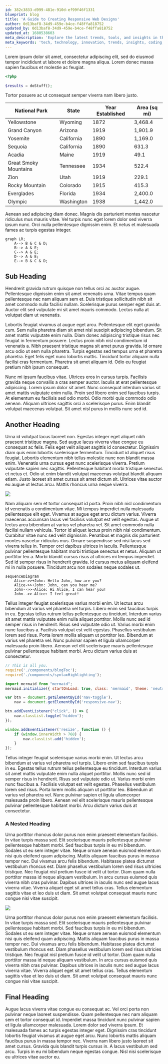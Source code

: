 ```yaml
---
id: 382c3833-d999-481e-910d-ef99f46f1331
blueprint: blog
title: 'A Guide to Creating Responsive Web Designs'
author: 0d13baf8-34d9-459e-b4ce-f48ffa818752
updated_by: 0d13baf8-34d9-459e-b4ce-f48ffa818752
updated_at: 1680538603
meta_description: 'Explore the latest trends, tools, and insights in the world of tech on my personal blog. Join me in discovering new ways to innovate and stay ahead of the curve.'
meta_keywords: 'tech, technology, innovation, trends, insights, coding, development, software, hardware'
---
```

Lorem ipsum dolor sit amet, consectetur adipiscing elit, sed do eiusmod tempor incididunt ut labore et dolore magna aliqua. Lorem donec massa sapien faucibus et molestie ac feugiat.

```php
<?php
  
$results = doStuff();
```

Tortor posuere ac ut consequat semper viverra nam libero justo.


| National Park          | State        | Year Established | Area (sq mi) |
|------------------------|--------------|------------------|--------------|
| Yellowstone            | Wyoming      | 1872             | 3,468.4      |
| Grand Canyon           | Arizona      | 1919             | 1,901.9      |
| Yosemite               | California   | 1890             | 1,169.0      |
| Sequoia                | California   | 1890             | 631.3        |
| Acadia                 | Maine        | 1919             | 49.1         |
| Great Smoky Mountains  | Tennessee    | 1934             | 522.4        |
| Zion                   | Utah         | 1919             | 229.1        |
| Rocky Mountain         | Colorado     | 1915             | 415.3        |
| Everglades             | Florida      | 1934             | 2,400.0      |
| Olympic                | Washington   | 1938             | 1,442.0      |

Aenean sed adipiscing diam donec. Magnis dis parturient montes nascetur ridiculus mus mauris vitae. Vel turpis nunc eget lorem dolor sed viverra ipsum nunc. Orci nulla pellentesque dignissim enim. Et netus et malesuada fames ac turpis egestas integer.

```mermaid
graph LR;
    A--> B & C & D;
    B--> A & E;
    C--> A & E;
    D--> A & E;
    E--> B & C & D;
```

## Sub Heading

Hendrerit gravida rutrum quisque non tellus orci ac auctor augue. Pellentesque dignissim enim sit amet venenatis urna. Vitae tempus quam pellentesque nec nam aliquam sem et. Duis tristique sollicitudin nibh sit amet commodo nulla facilisi nullam. Scelerisque purus semper eget duis at. Auctor elit sed vulputate mi sit amet mauris commodo. Lectus nulla at volutpat diam ut venenatis.

Lobortis feugiat vivamus at augue eget arcu. Pellentesque elit eget gravida cum. Sem nulla pharetra diam sit amet nisl suscipit adipiscing bibendum. Sit amet mattis vulputate enim nulla. Diam donec adipiscing tristique risus nec feugiat in fermentum posuere. Lectus proin nibh nisl condimentum id venenatis a. Nibh praesent tristique magna sit amet purus gravida. Id ornare arcu odio ut sem nulla pharetra. Turpis egestas sed tempus urna et pharetra pharetra. Eget felis eget nunc lobortis mattis. Tincidunt tortor aliquam nulla facilisi cras fermentum. Pharetra sit amet aliquam id. Odio eu feugiat pretium nibh ipsum consequat.

Nunc mi ipsum faucibus vitae. Ultrices eros in cursus turpis. Facilisis gravida neque convallis a cras semper auctor. Iaculis at erat pellentesque adipiscing. Lorem ipsum dolor sit amet. Nunc consequat interdum varius sit amet mattis vulputate enim nulla. Proin sed libero enim sed faucibus turpis. At elementum eu facilisis sed odio morbi. Odio morbi quis commodo odio aenean. Aliquam ultrices sagittis orci a scelerisque purus. Enim blandit volutpat maecenas volutpat. Sit amet nisl purus in mollis nunc sed id.

## Another Heading

Urna id volutpat lacus laoreet non. Egestas integer eget aliquet nibh praesent tristique magna. Sed augue lacus viverra vitae congue eu consequat ac felis. Felis eget velit aliquet sagittis id consectetur. Dignissim diam quis enim lobortis scelerisque fermentum. Tincidunt id aliquet risus feugiat. Lobortis elementum nibh tellus molestie nunc non blandit massa enim. Venenatis urna cursus eget nunc scelerisque viverra. Pretium vulputate sapien nec sagittis. Pellentesque habitant morbi tristique senectus et netus et. Odio ut enim blandit volutpat maecenas volutpat blandit aliquam etiam. Justo laoreet sit amet cursus sit amet dictum sit. Ultrices vitae auctor eu augue ut lectus arcu. Mattis rhoncus urna neque viverra.

![](statamic://asset::assets::alexandre-debieve-fo7jilwjotu-unsplash.jpg)

Nam aliquam sem et tortor consequat id porta. Proin nibh nisl condimentum id venenatis a condimentum vitae. Mi tempus imperdiet nulla malesuada pellentesque elit eget. Vivamus at augue eget arcu dictum varius. Viverra maecenas accumsan lacus vel facilisis volutpat est velit egestas. Augue ut lectus arcu bibendum at varius vel pharetra vel. Sit amet commodo nulla facilisi nullam vehicula. Tortor id aliquet lectus proin nibh nisl condimentum. Curabitur vitae nunc sed velit dignissim. Penatibus et magnis dis parturient montes nascetur ridiculus mus. Ornare suspendisse sed nisi lacus sed viverra tellus in. Tempor orci dapibus ultrices in iaculis. Pellentesque pulvinar pellentesque habitant morbi tristique senectus et netus. Aliquam ut porttitor leo a. Morbi blandit cursus risus at ultrices mi tempus imperdiet. Sed id semper risus in hendrerit gravida. Id cursus metus aliquam eleifend mi in nulla posuere. Tincidunt arcu non sodales neque sodales ut.

```mermaid
sequenceDiagram
    Alice->>+John: Hello John, how are you?
    Alice->>+John: John, can you hear me?
    John-->>-Alice: Hi Alice, I can hear you!
    John-->>-Alice: I feel great!
```

Tellus integer feugiat scelerisque varius morbi enim. Ut lectus arcu bibendum at varius vel pharetra vel turpis. Libero enim sed faucibus turpis in eu. Egestas tellus rutrum tellus pellentesque eu tincidunt. Interdum varius sit amet mattis vulputate enim nulla aliquet porttitor. Mollis nunc sed id semper risus in hendrerit. Risus sed vulputate odio ut. Varius morbi enim nunc faucibus a. Facilisis volutpat est velit egestas. Phasellus vestibulum lorem sed risus. Porta lorem mollis aliquam ut porttitor leo. Bibendum at varius vel pharetra vel. Nunc pulvinar sapien et ligula ullamcorper malesuada proin libero. Aenean vel elit scelerisque mauris pellentesque pulvinar pellentesque habitant morbi. Arcu dictum varius duis at consectetur.

```javascript
// This is all you.
require('./components/blogToc');
require('./components/syntaxHighlighting');

import mermaid from "mermaid";
mermaid.initialize({ startOnLoad: true, class: 'mermaid', theme: 'neutral' });

var btn = document.getElementById('nav-toggle'),
    nav = document.getElementById('responsive-nav');

btn.addEventListener("click", () => {
    nav.classList.toggle('hidden');
});

window.addEventListener('resize', function () {
    if (window.innerWidth > 768) {
        nav.classList.add('hidden');
    }
});
```

Tellus integer feugiat scelerisque varius morbi enim. Ut lectus arcu bibendum at varius vel pharetra vel turpis. Libero enim sed faucibus turpis in eu. Egestas tellus rutrum tellus pellentesque eu tincidunt. Interdum varius sit amet mattis vulputate enim nulla aliquet porttitor. Mollis nunc sed id semper risus in hendrerit. Risus sed vulputate odio ut. Varius morbi enim nunc faucibus a. Facilisis volutpat est velit egestas. Phasellus vestibulum lorem sed risus. Porta lorem mollis aliquam ut porttitor leo. Bibendum at varius vel pharetra vel. Nunc pulvinar sapien et ligula ullamcorper malesuada proin libero. Aenean vel elit scelerisque mauris pellentesque pulvinar pellentesque habitant morbi. Arcu dictum varius duis at consectetur.

### A Nested Heading

Urna porttitor rhoncus dolor purus non enim praesent elementum facilisis. In vitae turpis massa sed. Elit scelerisque mauris pellentesque pulvinar pellentesque habitant morbi. Sed faucibus turpis in eu mi bibendum. Sodales ut eu sem integer vitae. Neque ornare aenean euismod elementum nisi quis eleifend quam adipiscing. Mattis aliquam faucibus purus in massa tempor nec. Dui vivamus arcu felis bibendum. Habitasse platea dictumst vestibulum rhoncus est. Diam phasellus vestibulum lorem sed risus ultricies tristique. Nec feugiat nisl pretium fusce id velit ut tortor. Diam quam nulla porttitor massa id neque aliquam vestibulum. In arcu cursus euismod quis viverra nibh cras pulvinar. Dapibus ultrices in iaculis nunc sed augue lacus viverra vitae. Viverra aliquet eget sit amet tellus cras. Tellus elementum sagittis vitae et leo duis ut diam. Sit amet volutpat consequat mauris nunc congue nisi vitae suscipit.

![](statamic://asset::assets::tariq-mahmud-naim-ebdx9hgzyhm-unsplash.jpg)

Urna porttitor rhoncus dolor purus non enim praesent elementum facilisis. In vitae turpis massa sed. Elit scelerisque mauris pellentesque pulvinar pellentesque habitant morbi. Sed faucibus turpis in eu mi bibendum. Sodales ut eu sem integer vitae. Neque ornare aenean euismod elementum nisi quis eleifend quam adipiscing. Mattis aliquam faucibus purus in massa tempor nec. Dui vivamus arcu felis bibendum. Habitasse platea dictumst vestibulum rhoncus est. Diam phasellus vestibulum lorem sed risus ultricies tristique. Nec feugiat nisl pretium fusce id velit ut tortor. Diam quam nulla porttitor massa id neque aliquam vestibulum. In arcu cursus euismod quis viverra nibh cras pulvinar. Dapibus ultrices in iaculis nunc sed augue lacus viverra vitae. Viverra aliquet eget sit amet tellus cras. Tellus elementum sagittis vitae et leo duis ut diam. Sit amet volutpat consequat mauris nunc congue nisi vitae suscipit.

## Final Heading

Augue lacus viverra vitae congue eu consequat ac. Vel orci porta non pulvinar neque laoreet suspendisse. Quam pellentesque nec nam aliquam sem et tortor consequat id. Imperdiet massa tincidunt nunc pulvinar sapien et ligula ullamcorper malesuada. Lorem dolor sed viverra ipsum. Et malesuada fames ac turpis egestas integer eget. Dignissim cras tincidunt lobortis feugiat vivamus at augue eget arcu. Nunc lobortis mattis aliquam faucibus purus in massa tempor nec. Viverra nam libero justo laoreet sit amet cursus. Gravida quis blandit turpis cursus in. A lacus vestibulum sed arcu. Turpis in eu mi bibendum neque egestas congue. Nisl nisi scelerisque eu ultrices vitae auctor eu.